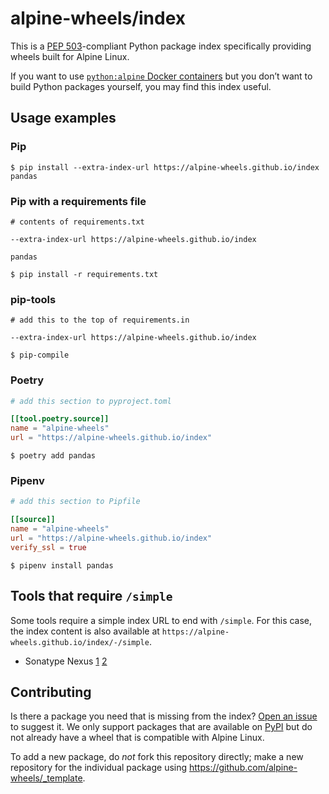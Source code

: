 # alpine-wheels/index

This is a [PEP 503][a]-compliant Python package index specifically providing wheels built for Alpine Linux.

[a]: https://www.python.org/dev/peps/pep-0503/

If you want to use [`python:alpine` Docker containers][b] but you don&#x02bc;t want to build Python packages yourself, you may find this index useful.

[b]: https://hub.docker.com/_/python

## Usage examples

### Pip

```shell
$ pip install --extra-index-url https://alpine-wheels.github.io/index pandas
```

### Pip with a requirements file

```shell
# contents of requirements.txt

--extra-index-url https://alpine-wheels.github.io/index

pandas
```

```shell
$ pip install -r requirements.txt
```
### pip-tools

```shell
# add this to the top of requirements.in

--extra-index-url https://alpine-wheels.github.io/index
```

```shell
$ pip-compile
```

### Poetry

```toml
# add this section to pyproject.toml

[[tool.poetry.source]]
name = "alpine-wheels"
url = "https://alpine-wheels.github.io/index"
```

```shell
$ poetry add pandas
```

### Pipenv

```toml
# add this section to Pipfile

[[source]]
name = "alpine-wheels"
url = "https://alpine-wheels.github.io/index"
verify_ssl = true
```

```shell
$ pipenv install pandas
```

## Tools that require `/simple`

Some tools require a simple index URL to end with `/simple`. For this case, the index content is also available at
`https://alpine-wheels.github.io/index/-/simple`.

*   Sonatype Nexus [1][s1] [2][s2]

[s1]: https://community.sonatype.com/t/how-would-i-create-a-proxy-for-a-pypi-that-uses-simple-instead-of-simple/7378/2
[s2]: https://issues.sonatype.org/browse/NEXUS-29223

## Contributing

Is there a package you need that is missing from the index? [Open an issue][c] to suggest it. We only support packages that are available on [PyPI][d] but do not already have a wheel that is compatible with Alpine Linux.

To add a new package, do *not* fork this repository directly; make a new repository for the individual package using https://github.com/alpine-wheels/_template.

[c]: https://github.com/alpine-wheels/index/issues/new/choose
[d]: https://pypi.org/
